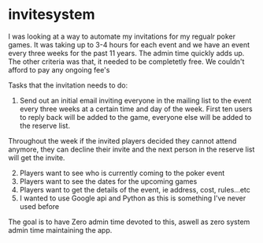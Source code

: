 # invitesystem
I was looking at a way to automate my invitations for my regualr poker games.
It was taking up to 3-4 hours for each event and we have an event every three weeks for the past 11 years. The admin time quickly adds up.
The other criteria was that, it needed to be completetly free. We couldn't afford to pay any ongoing fee's

Tasks that the invitation needs to do:

1. Send out an initial email inviting everyone in the mailing list to the event every three weeks at a certain time and day of the week.
First ten users to reply back will be added to the game, everyone else will be added to the reserve list.

Throughout the week if the invited players decided they cannot attend anymore, they can decline their invite and the next person in the reserve list will get the invite.

2. Players want to see who is currently coming to the poker event
3. Players want to see the dates for the upcoming games
4. Players want to get the details of the event, ie address, cost, rules...etc
5. I wanted to use Google api and Python as this is something I've never used before

The goal is to have Zero admin time devoted to this, aswell as zero system admin time maintaining the app.
